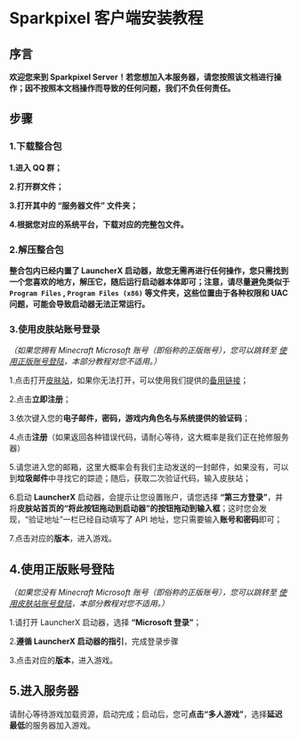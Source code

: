 # Sparkpixel 客户端安装教程

## 序言
**欢迎您来到 Sparkpixel Server！若您想加入本服务器，请您按照该文档进行操作；因不按照本文档操作而导致的任何问题，我们不负任何责任。**

## 步骤

### 1.下载整合包

**1.进入 QQ 群；**

**2.打开群文件；**

**3.打开其中的 **“服务器文件”** 文件夹；**

**4.根据您对应的系统平台，下载对应的完整包文件。**


### 2.解压整合包

**整合包内已经内置了 LauncherX 启动器，故您无需再进行任何操作，您只需找到一个您喜欢的地方，解压它，随后运行启动器本体即可；注意，请尽量避免类似于 `Program Files` , `Program Files (x86)` 等文件夹，这些位置由于各种权限和 UAC 问题，可能会导致启动器无法正常运行。**


### 3.使用皮肤站账号登录

*（如果您拥有 Minecraft Microsoft 账号（即俗称的正版账号），您可以跳转至 [使用正版账号登陆](#_4-使用正版账号登陆)，本部分教程对您不适用。）*


1.点击打开[皮肤站](https://mcskin.bu7.top/)，如果你无法打开，可以使用我们提供的[备用链接](http://s.bu7.top:20000)；

2.点击**立即注册**；

3.依次键入您的**电子邮件，密码，游戏内角色名与系统提供的验证码**；

4.点击**注册**（如果返回各种错误代码，请耐心等待，这大概率是我们正在抢修服务器）

5.请您进入您的邮箱，这里大概率会有我们主动发送的一封邮件，如果没有，可以到**垃圾邮件**中寻找它的踪迹；随后，获取二次验证代码，输入皮肤站；

6.启动 **LauncherX** 启动器，会提示让您设置账户，请您选择 **“第三方登录”**，并将**皮肤站首页的“将此按钮拖动到启动器”的按钮拖动到输入框**；这时您会发现，“验证地址”一栏已经自动填写了 API 地址，您只需要输入**账号和密码**即可；

7.点击对应的**版本**，进入游戏。

## 4.使用正版账号登陆

*（如果您没有 Minecraft Microsoft 账号（即俗称的正版账号），您可以跳转至 [使用皮肤站账号登陆](#_3-使用皮肤站账号登陆)，本部分教程对您不适用。）*

1.请打开 LauncherX 启动器，选择 **“Microsoft 登录”**；

2.**遵循 LauncherX 启动器的指引**，完成登录步骤

3.点击对应的**版本**，进入游戏。

## 5.进入服务器

请耐心等待游戏加载资源，启动完成；启动后，您可**点击“多人游戏”**，选择**延迟最低**的服务器加入游戏。